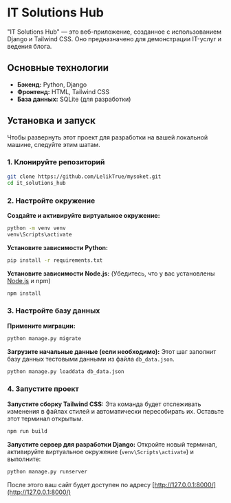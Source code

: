 # IT Solutions Hub

"IT Solutions Hub" — это веб-приложение, созданное с использованием Django и Tailwind CSS. Оно предназначено для демонстрации IT-услуг и ведения блога.

## Основные технологии

* **Бэкенд:** Python, Django
* **Фронтенд:** HTML, Tailwind CSS
* **База данных:** SQLite (для разработки)

## Установка и запуск

Чтобы развернуть этот проект для разработки на вашей локальной машине, следуйте этим шатам.

### 1. Клонируйте репозиторий

```bash
git clone https://github.com/LelikTrue/mysoket.git
cd it_solutions_hub
```

### 2. Настройте окружение

**Создайте и активируйте виртуальное окружение:**

```bash
python -m venv venv
venv\Scripts\activate
```

**Установите зависимости Python:**

```bash
pip install -r requirements.txt
```

**Установите зависимости Node.js:**
(Убедитесь, что у вас установлены [Node.js](https://nodejs.org/) и npm)

```bash
npm install
```

### 3. Настройте базу данных

**Примените миграции:**

```bash
python manage.py migrate
```

**Загрузите начальные данные (если необходимо):**
Этот шаг заполнит базу данных тестовыми данными из файла `db_data.json`.

```bash
python manage.py loaddata db_data.json
```

### 4. Запустите проект

**Запустите сборку Tailwind CSS:**
Эта команда будет отслеживать изменения в файлах стилей и автоматически пересобирать их. Оставьте этот терминал открытым.

```bash
npm run build
```

**Запустите сервер для разработки Django:**
Откройте новый терминал, активируйте виртуальное окружение (`venv\Scripts\activate`) и выполните:

```bash
python manage.py runserver
```

После этого ваш сайт будет доступен по адресу [http://127.0.0.1:8000/](http://127.0.0.1:8000/)
